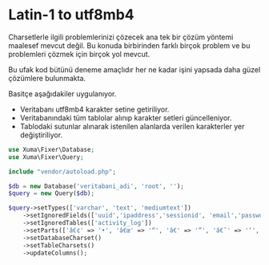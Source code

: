 # Latin-1 to utf8mb4

Charsetlerle ilgili problemlerinizi çözecek ana tek bir çözüm yöntemi maalesef mevcut değil. Bu konuda birbirinden farklı birçok problem ve bu problemleri çözmek için birçok yol mevcut.

Bu ufak kod bütünü deneme amaçlıdır her ne kadar işini yapsada daha güzel çözümlere bulunmakta. 

Basitçe aşağıdakiler uygulanıyor.

* Veritabanı  utf8mb4 karakter setine getiriliyor.
* Veritabanındaki tüm tablolar alınıp karakter setleri güncelleniyor.
* Tablodaki sutunlar alınarak istenilen alanlarda verilen karakterler yer değiştiriliyor.

```php
use Xuma\Fixer\Database;
use Xuma\Fixer\Query;

include "vendor/autoload.php";

$db = new Database('veritabani_adi', 'root', '');
$query = new Query($db);

$query->setTypes(['varchar', 'text', 'mediumtext'])
    ->setIgnoredFields(['uuid','ipaddress','sessionid', 'email','password'])
    ->setIgnoredTables(['activity_log'])
    ->setParts(['â€¢' => '•', 'â€œ' => '“', 'â€' => '”', 'â€˜' => '‘', 'â€™' => '’', 'Ý¾' => 'İ', 'Ý' => 'İ', 'Ä°' => 'İ', 'Ã' => 'İ', 'â€¹' => 'İ', '&Yacute;' => 'İ', 'ý' => 'ı', 'Ä±' => 'ı', 'Â±' => 'ı', 'Ã½' => 'ı', 'Ã›' => 'ı', 'â€º' => 'ı', '&yacute;' => 'ı', 'Þ' => 'Ş', 'Åž' => 'Ş', 'Ã…Å¸' => 'Ş', 'Ã¥Ã¿' => 'Ş', '&THORN;' => 'Ş', 'þ' => 'ş', 'Å?' => 'ş', 'ÅŸ' => 'ş', '&thorn;' => 'ş', 'Ð' => 'Ğ', 'Äž' => 'Ğ', 'ð' => 'ğ', 'Ä?' => 'ğ', 'ÄŸ' => 'ğ', '&eth;' => 'ğ', 'Ã‡' => 'Ç', 'Ã?' => 'Ç', '&Ccedil;' => 'Ç', 'Ã§' => 'ç', '&ccedil;' => 'ç', 'Ã–' => 'Ö', '&Ouml;' => 'Ö', 'Ã¶' => 'ö', '&ouml;' => 'ö', 'Ãœ' => 'Ü', '&Uuml;' => 'Ü', 'ÃƒÂ¼' => 'ü', 'Ã£Â¼' => 'ü', 'Ã¼' => 'ü', '&uuml;' => 'ü'])
    ->setDatabaseCharset()
    ->setTableCharsets()
    ->updateColumns();
```